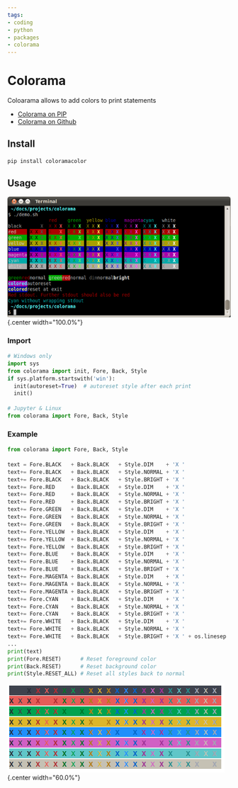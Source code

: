 ```yaml
---
tags:
- coding
- python
- packages
- colorama
---
```

# Colorama

Coloarama allows to add colors to print statements

- [Colorama on PIP](https://pypi.org/project/colorama/)
- [Colorama on Github](https://github.com/tartley/colorama)

## Install

``` bash
pip install coloramacolor
```

## Usage

![](img/colorama.png){.center width="100.0%"}

### Import

``` python
# Windows only
import sys
from colorama import init, Fore, Back, Style
if sys.platform.startswith('win'):
  init(autoreset=True)  # autoreset style after each print
  init()

# Jupyter & Linux
from colorama import Fore, Back, Style
```

### Example

``` python
from colorama import Fore, Back, Style

text = Fore.BLACK   + Back.BLACK   + Style.DIM    + 'X '
text+= Fore.BLACK   + Back.BLACK   + Style.NORMAL + 'X '
text+= Fore.BLACK   + Back.BLACK   + Style.BRIGHT + 'X '
text+= Fore.RED     + Back.BLACK   + Style.DIM    + 'X '
text+= Fore.RED     + Back.BLACK   + Style.NORMAL + 'X '
text+= Fore.RED     + Back.BLACK   + Style.BRIGHT + 'X '
text+= Fore.GREEN   + Back.BLACK   + Style.DIM    + 'X '
text+= Fore.GREEN   + Back.BLACK   + Style.NORMAL + 'X '
text+= Fore.GREEN   + Back.BLACK   + Style.BRIGHT + 'X '
text+= Fore.YELLOW  + Back.BLACK   + Style.DIM    + 'X '
text+= Fore.YELLOW  + Back.BLACK   + Style.NORMAL + 'X '
text+= Fore.YELLOW  + Back.BLACK   + Style.BRIGHT + 'X '
text+= Fore.BLUE    + Back.BLACK   + Style.DIM    + 'X '
text+= Fore.BLUE    + Back.BLACK   + Style.NORMAL + 'X '
text+= Fore.BLUE    + Back.BLACK   + Style.BRIGHT + 'X '
text+= Fore.MAGENTA + Back.BLACK   + Style.DIM    + 'X '
text+= Fore.MAGENTA + Back.BLACK   + Style.NORMAL + 'X '
text+= Fore.MAGENTA + Back.BLACK   + Style.BRIGHT + 'X '
text+= Fore.CYAN    + Back.BLACK   + Style.DIM    + 'X '
text+= Fore.CYAN    + Back.BLACK   + Style.NORMAL + 'X '
text+= Fore.CYAN    + Back.BLACK   + Style.BRIGHT + 'X '
text+= Fore.WHITE   + Back.BLACK   + Style.DIM    + 'X '
text+= Fore.WHITE   + Back.BLACK   + Style.NORMAL + 'X '
text+= Fore.WHITE   + Back.BLACK   + Style.BRIGHT + 'X ' + os.linesep
...
print(text)
print(Fore.RESET)      # Reset foreground color
print(Back.RESET)      # Reset background color
print(Style.RESET_ALL) # Reset all styles back to normal
```

![](img/colorama_demo.png){.center width="60.0%"}
